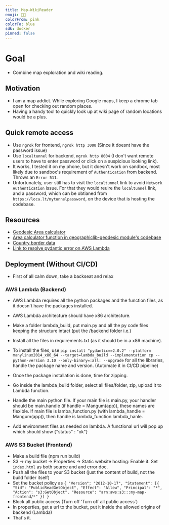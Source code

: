 ```yaml
---
title: Map-WikiReader
emoji: 🫡🥸
colorFrom: pink
colorTo: blue
sdk: docker
pinned: false
---
```

# Goal
- Combine map exploration and wiki reading.

## Motivation
- I am a map addict. While exploring Google maps, I keep a chrome tab open for checking out random places. 
- Having a handy tool to quickly look up at wiki page of random locations would be a plus.


## Quick remote access
- Use `ngrok` for frontend, `ngrok http 3000` (Since it doesnt have the password issue)
- Use `localtunnel` for backend, `ngrok http 8004` (I don't want remote users to have to enter password or click on a suspicious looking link).
- It works, I tested it on my phone, but it doesn't work on sandbox, most likely due to sandbox's requirement of `Authentication` from backend. Throws an `Error 511`.
- Unfortunately, user still has to visit the `localtunnel` link to avoid `Network Authentication` issue. For that they would reuire the `localtunnel` link, and a password, which can be obtianed from `https://loca.lt/mytunnelpassword`, on the device that is hosting the codebase.

## Resources
- [Geodesic Area calculator](https://geographiclib.sourceforge.io/cgi-bin/Planimeter?type=polygon&rhumb=geodesic&radius=6378137&flattening=1%2F298.257223563&input=40.7128%2C+-74.0060%0D%0A34.0522%2C+-118.2437%0D%0A51.5074%2C+0.1278&option=Submit)
- [Area calculator function in geographiclib-geodesic module's codebase](https://github.com/geographiclib/geographiclib-js/blob/main/geodesic/PolygonArea.js)
- [Country border data](https://raw.githubusercontent.com/datasets/geo-countries/master/data/countries.geojson)
- [Link to resolve pydantic error on AWS Lambda](https://github.com/pydantic/pydantic/issues/6557#issuecomment-2402571329)

## Deployment (Without CI/CD)

- First of all calm down, take a backseat and relax

### AWS Lambda (Backend)

- AWS Lambda requires all the python packages and the function files, as it doesn't have the packages installed.

- AWS Lambda architecture should have x86 architecture.

- Make a folder lambda_build, put main.py and all the py code files keeping the structure intact (put the /backend folder i.e.)

- Install all the files in requirements.txt (as it should be in a x86 machine).

- To install the files, use `pip install "pydantic==2.0.2" --platform manylinux2014_x86_64 --target=lambda_build --implementation cp --python-version 3.10 --only-binary=:all: --upgrade` for all the libraries, handle the package name and version. (Automate it in CI/CD pipeline)

- Once the package installation is done, time for zipping.

- Go inside the lambda_build folder, select all files/folder, zip, upload it to Lambda function.

- Handle the main python file. If your main file is main.py, your handler should be main.handle (if handle = Mangum(app)), these names are flexible. If main file is lamba_function.py (with lambda_handle = Mangum(app)), then handle is lambda_function.lambda_hanle.

- Add environment files as needed on lambda. A functional url will pop up which should show {"status" : "ok"}

### AWS S3 Bucket (Frontend)

- Make a build file (npm run build)
- S3 -> my bucket -> Properties -> Static website hosting: Enable it. Set `index.html` as both source and and error doc.
- Push all the files to your S3 bucket (just the content of build, not the build folder itself)
- Set the bucket policy as
`{
  "Version": "2012-10-17",
  "Statement": [{
    "Sid": "PublicReadGetObject",
    "Effect": "Allow",
    "Principal": "*",
    "Action": "s3:GetObject",
    "Resource": "arn:aws:s3:::my-map-frontend/*"
  }]
}`
- Block all public access (Turn off 'Turn off all public access`)
- In properties, get a url to the bucket, put it inside the allowed origins of backend (Lambda)
- That's it.